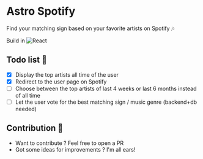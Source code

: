 # Astro Spotify

Find your matching sign based on your favorite artists on Spotify 🎶

Build in ![React](https://img.shields.io/badge/react-%2320232a.svg?style=flat-square&logo=react&logoColor=%2361DAFB)

## Todo list 🌟

- [x] Display the top artists all time of the user
- [x] Redirect to the user page on Spotify
- [ ] Choose between the top artists of last 4 weeks or last 6 months instead of all time
- [ ] Let the user vote for the best matching sign / music genre (backend+db needed)

## Contribution 🤝

- Want to contribute ? Feel free to open a PR
- Got some ideas for improvements ? I'm all ears!
